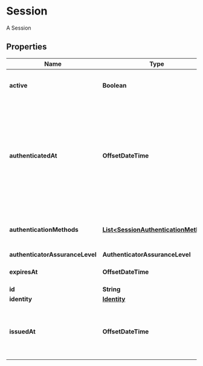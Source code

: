 

# Session

A Session

## Properties

| Name | Type | Description | Notes |
|------------ | ------------- | ------------- | -------------|
|**active** | **Boolean** | Active state. If false the session is no longer active. |  [optional] |
|**authenticatedAt** | **OffsetDateTime** | The Session Authentication Timestamp  When this session was authenticated at. If multi-factor authentication was used this is the time when the last factor was authenticated (e.g. the TOTP code challenge was completed). |  [optional] |
|**authenticationMethods** | [**List&lt;SessionAuthenticationMethod&gt;**](SessionAuthenticationMethod.md) | A list of authenticators which were used to authenticate the session. |  [optional] |
|**authenticatorAssuranceLevel** | **AuthenticatorAssuranceLevel** |  |  [optional] |
|**expiresAt** | **OffsetDateTime** | The Session Expiry  When this session expires at. |  [optional] |
|**id** | **String** |  |  |
|**identity** | [**Identity**](Identity.md) |  |  |
|**issuedAt** | **OffsetDateTime** | The Session Issuance Timestamp  When this session was issued at. Usually equal or close to &#x60;authenticated_at&#x60;. |  [optional] |



